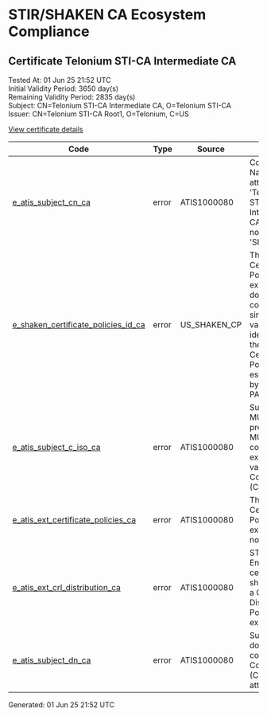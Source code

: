 # STIR/SHAKEN CA Ecosystem Compliance

## Certificate Telonium STI-CA Intermediate CA

Tested At: 01 Jun 25 21:52 UTC\
Initial Validity Period: 3650 day(s)\
Remaining Validity Period: 2835 day(s)\
Subject: CN=Telonium STI-CA Intermediate CA, O=Telonium STI-CA\
Issuer: CN=Telonium STI-CA Root1, O=Telonium, C=US

[View certificate details](https://x509.io/?cert=MIIB6TCCAY6gAwIBAgIQN9QyShF6ZHqe6LZKCsjJMzAKBggqhkjOPQQDAjBAMQswCQYDVQQGEwJVUzERMA8GA1UECgwIVGVsb25pdW0xHjAcBgNVBAMMFVRlbG9uaXVtIFNUSS1DQSBSb290MTAeFw0yMzAzMDkxNTE4MTBaFw0zMzAzMDYxNTE4MTBaMEQxGDAWBgNVBAoTD1RlbG9uaXVtIFNUSS1DQTEoMCYGA1UEAxMfVGVsb25pdW0gU1RJLUNBIEludGVybWVkaWF0ZSBDQTBZMBMGByqGSM49AgEGCCqGSM49AwEHA0IABMpDEHs3iKEkFRW30GFHzF5lyBSMPU8SDeFgZX2rSQ9u%2BAphn3bPCRsQTQcU0TSCnra5cC7vOEbSK%2Bck8ZAYE5mjZjBkMA4GA1UdDwEB%2FwQEAwIBBjASBgNVHRMBAf8ECDAGAQH%2FAgEAMB0GA1UdDgQWBBSqJLv%2FFHVAeS2Hb%2BgNQXfKu82IsDAfBgNVHSMEGDAWgBQQogXr4agct5Yi2Teu9uwT2hfOVzAKBggqhkjOPQQDAgNJADBGAiEAp8MR3633wQ2ltoGP0dB828TdGc3j1RyH7newO4k7VNwCIQD76dpGbQZHyCKqTXLdzYxNPlCry3IPcpHwZ3vviHccnA%3D%3D)

| Code | Type | Source | Details |
|------|------|--------|---------|
| [e_atis_subject_cn_ca](../../ISSUES/e_atis_subject_cn_ca/README.md) | error | ATIS1000080 | Common Name attribute 'Telonium STI-CA Intermediate CA' does not contain 'SHAKEN' |
| [e_shaken_certificate_policies_id_ca](../../ISSUES/e_shaken_certificate_policies_id_ca/README.md) | error | US_SHAKEN_CP | The Certificate Policies extension does not contain a single OID value that identifies the SHAKEN Certificate Policy established by the STI-PA |
| [e_atis_subject_c_iso_ca](../../ISSUES/e_atis_subject_c_iso_ca/README.md) | error | ATIS1000080 | Subject MUST be present and MUST contain exactly one value for Country (C=). |
| [e_atis_ext_certificate_policies_ca](../../ISSUES/e_atis_ext_certificate_policies_ca/README.md) | error | ATIS1000080 | The Certificate Policies extension is not present |
| [e_atis_ext_crl_distribution_ca](../../ISSUES/e_atis_ext_crl_distribution_ca/README.md) | error | ATIS1000080 | STI End-Entity certificates shall contain a CRL Distribution Points extension |
| [e_atis_subject_dn_ca](../../ISSUES/e_atis_subject_dn_ca/README.md) | error | ATIS1000080 | Subject DN does not contain a Country (C=) attribute |


Generated: 01 Jun 25 21:52 UTC
